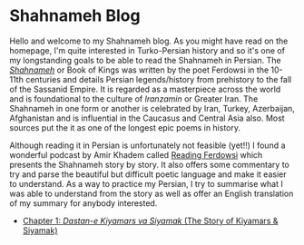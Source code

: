 # Shahnameh Blog

Hello and welcome to my Shahnameh blog. As you might have read on the homepage, I'm quite interested in Turko-Persian history and so it's one of my longstanding goals
to be able to read the Shahnameh in Persian. The [*Shahnameh*](https://en.wikipedia.org/wiki/Shahnameh) or Book of Kings was written by the poet Ferdowsi in the 
10-11th centuries and details Persian legends/history from prehistory to the fall of the Sassanid Empire. It is regarded as a masterpiece across the world and is foundational to the culture of *Iranzamin* or Greater Iran. The Shahnameh in one form or
another is celebrated by Iran, Turkey, Azerbaijan, Afghanistan and is influential in the Caucasus and Central Asia also. Most sources put the it as one of the longest 
epic poems in history.

Although reading it in Persian is unfortunately not feasible (yet!!) I found a wonderful podcast by Amir Khadem called [Reading Ferdowsi](https://readingferdowsi.com/) which presents
the Shahnameh story by story. It also offers some commentary to try and parse the beautiful but difficult poetic language and make it easier to understand. As a way to 
practice my Persian, I try to summarise what I was able to understand from the story as well as offer an English translation of my summary for anybody interested. 

* [Chapter 1: *Dastan-e Kiyamars va Siyamak* (The Story of Kiyamars & Siyamak)](./shahnameh/yekom.md)
